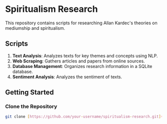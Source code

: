# Spiritualism Research

This repository contains scripts for researching Allan Kardec's theories on mediumship and spiritualism. 

## Scripts

1. **Text Analysis**: Analyzes texts for key themes and concepts using NLP.
2. **Web Scraping**: Gathers articles and papers from online sources.
3. **Database Management**: Organizes research information in a SQLite database.
4. **Sentiment Analysis**: Analyzes the sentiment of texts.

## Getting Started

### Clone the Repository

```sh
git clone [https://github.com/your-username/spiritualism-research.git](https://github.com/DevSauce-Official/spiritualism-research.git)
